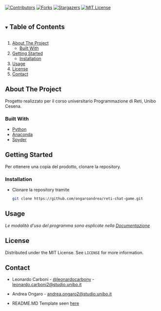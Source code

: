 [![Contributors][contributors-shield]][contributors-url]
[![Forks][forks-shield]][forks-url]
[![Stargazers][stars-shield]][stars-url]
[![MIT License][license-shield]][license-url]



<!-- TABLE OF CONTENTS -->
<details open="open">
  <summary><h2 style="display: inline-block">Table of Contents</h2></summary>
  <ol>
    <li>
      <a href="#about-the-project">About The Project</a>
      <ul>
        <li><a href="#built-with">Built With</a></li>
      </ul>
    </li>
    <li>
      <a href="#getting-started">Getting Started</a>
      <ul>
        <li><a href="#installation">Installation</a></li>
      </ul>
    </li>
    <li><a href="#usage">Usage</a></li>
    <li><a href="#license">License</a></li>
    <li><a href="#contact">Contact</a></li>
  </ol>
</details>



<!-- ABOUT THE PROJECT -->
## About The Project

Progetto realizzato per il corso universitario Programmazione di Reti, Unibo Cesena.


### Built With
* [Python](https://www.python.org/downloads/)
* [Anaconda](https://www.anaconda.com/products/individual)
* [Spyder](https://www.spyder-ide.org/)



<!-- GETTING STARTED -->
## Getting Started

Per ottenere una copia del prodotto, clonare la repository.

### Installation
* Clonare la repository tramite
   ```sh
   git clone https://github.com/ongaroandrea/reti-chat-game.git
   ```



<!-- USAGE EXAMPLES -->
## Usage
_Le modalità d'uso del programma sono esplicate nella [Documentazione](https://github.com/ongaroandrea/reti-chat-game/blob/main/relazione.pdf)_


<!-- LICENSE -->
## License
Distributed under the MIT License. See `LICENSE` for more information.


<!-- CONTACT -->
## Contact
* Leonardo Carboni - [@leonardocarbony](https://twitter.com/leonardocarbony) - leonardo.carboni2@studio.unibo.it
* Andrea Ongaro - andrea.ongaro2@studio.unibo.it

* README.MD Template seen [here](https://github.com/othneildrew/Best-README-Template)

[contributors-shield]: https://img.shields.io/github/contributors/leonardocarboni/OOP20-GooseGame.svg?style=for-the-badge
[contributors-url]: https://github.com/leonardocarboni/OOP20-GooseGame/graphs/contributors
[forks-shield]: https://img.shields.io/github/forks/leonardocarboni/OOP20-GooseGame.svg?style=for-the-badge
[forks-url]: https://github.com/leonardocarboni/OOP20-GooseGame/network/members
[stars-shield]: https://img.shields.io/github/stars/leonardocarboni/OOP20-GooseGame.svg?style=for-the-badge
[stars-url]: https://github.com/leonardocarboni/OOP20-GooseGame/stargazers
[license-shield]: https://img.shields.io/github/license/leonardocarboni/OOP20-GooseGame.svg?style=for-the-badge
[license-url]: https://github.com/leonardocarboni/OOP20-GooseGame/blob/master/LICENSE.txt